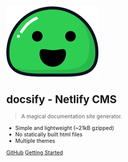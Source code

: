 ![logo](_media/icon.svg)

# docsify - Netlify CMS

> A magical documentation site generator.

- Simple and lightweight (~21kB gzipped)
- No statically built html files
- Multiple themes

[GitHub](https://github.com/DemoMacro/docsify-NetlifyCMS/)
[Getting Started](#docsify)
